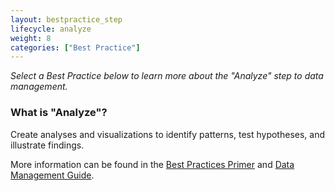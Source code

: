 ```yaml
---
layout: bestpractice_step
lifecycle: analyze
weight: 8
categories: ["Best Practice"]
---
```


*Select a Best Practice below to learn more about the "Analyze" step to data management.*

### What is "Analyze"?

Create analyses and visualizations to identify patterns, test hypotheses, and illustrate findings.

More information can be found in the [Best Practices Primer](https://www.dataone.org/sites/all/documents/DataONE_BP_Primer_020212.pdf) and [Data Management Guide](https://www.dataone.org/sites/all/documents/DataONE-PPSR-DataManagementGuide.pdf).
